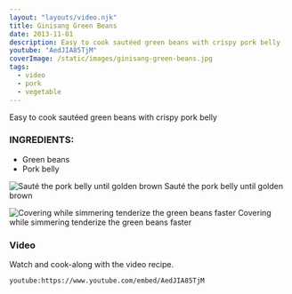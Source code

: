 ```yaml
---
layout: "layouts/video.njk"
title: Ginisang Green Beans
date: 2013-11-01
description: Easy to cook sautéed green beans with crispy pork belly
youtube: "AedJIA85TjM"
coverImage: /static/images/ginisang-green-beans.jpg
tags:
  - video
  - pork
  - vegetable
---
```


Easy to cook sautéed green beans with crispy pork belly

### INGREDIENTS:
* Green beans
* Pork belly

![Sauté the pork belly until golden brown](/images/golder-brown-pork-belly.jpg)
Sauté the pork belly until golden brown

![Covering while simmering tenderize the green beans faster](/images/cooking-green-beans.jpg)
Covering while simmering tenderize the green beans faster

### Video
Watch and cook-along with the video recipe.

`youtube:https://www.youtube.com/embed/AedJIA85TjM`